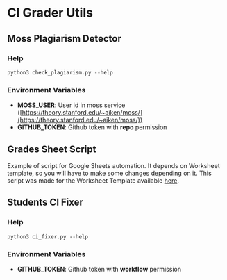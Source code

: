 # CI Grader Utils

## Moss Plagiarism Detector

### Help

```shell
python3 check_plagiarism.py --help
```

### Environment Variables

- **MOSS_USER**: User id in moss service ([https://theory.stanford.edu/~aiken/moss/](https://theory.stanford.edu/~aiken/moss/))
- **GITHUB_TOKEN**: Github token with **repo** permission

## Grades Sheet Script

Example of script for Google Sheets automation. It depends on Worksheet template, so you will have to make some changes depending on it. This script was made for the Worksheet Template available [here](https://docs.google.com/spreadsheets/d/1jYErsQ6RZ1YrRJOFf2xQk8ZPdC8WjC8MIDFfxcJRCqA/edit?usp=sharing).

## Students CI Fixer

### Help

```shell
python3 ci_fixer.py --help
```

### Environment Variables

- **GITHUB_TOKEN**: Github token with **workflow** permission

